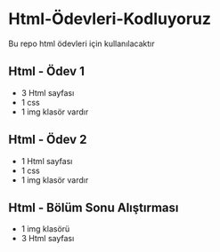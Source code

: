 # Html-Ödevleri-Kodluyoruz
Bu repo html ödevleri için kullanılacaktır
## Html - Ödev 1  
- 3 Html sayfası 
- 1 css
- 1 img klasör vardır
## Html - Ödev 2  
- 1 Html sayfası 
- 1 css
- 1 img klasör vardır
## Html - Bölüm Sonu Alıştırması
- 1 img klasörü
- 3 Html sayfası

